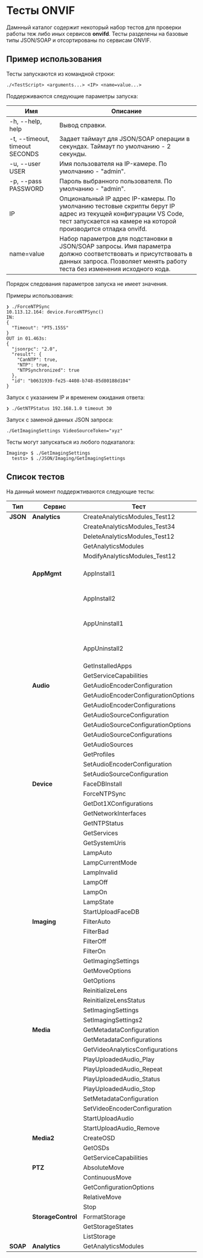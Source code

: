 # Тесты ONVIF

Дамнный каталог содержит некоторый набор тестов для проверки работы теж либо иных сервисов **onvifd**. Тесты разделены на базовые типы JSON/SOAP и отсортированы по сервисам ONVIF.

## Пример использования

Тесты запускаются из командной строки:

```
./<TestScript> <arguments...> <IP> <name=value...>
```

Поддерживаются следующие параметры запуска:

| Имя                            | Описание                                                                                                                                                                                  |
| ------------------------------ | ----------------------------------------------------------------------------------------------------------------------------------------------------------------------------------------- |
| -h, --help, help               | Вывод справки.                                                                                                                                                                            |
| -t, --timeout, timeout SECONDS | Задает таймаут для JSON/SOAP операции в секундах. Таймаут по умолчанию - 2 секунды.                                                                                                       |
| -u, --user USER                | Имя пользователя на IP-камере. По умолчанию - "admin".                                                                                                                                    |
| -p, --pass PASSWORD            | Пароль выбранного пользователя. По умолчанию - "admin".                                                                                                                                   |
| IP                             | Опциональный IP адрес IP-камеры. По умолчанию тестовые скрипты берут IP адрес из текущей конфигурации VS Code, тест запускается на камере на которой производится отладка onvifd.         |
| name=value                     | Набор параметров для подстановки в JSON/SOAP запросы. Имя параметра должно соответствовать и присутствовать в данных запроса. Позволяет менять работу теста без изменения исходного кода. |

Порядок следования параметров запуска не имеет значения.

Примеры использования:

```
❯ ./ForceNTPSync
10.113.12.164: device.ForceNTPSync()
IN:
{
  "Timeout": "PT5.155S"
}
OUT in 01.463s:
{
  "jsonrpc": "2.0",
  "result": {
    "CanNTP": true,
    "NTP": true,
    "NTPSynchronized": true
  },
  "id": "b0631939-fe25-4408-b748-85d80188d104"
}
```

Запуск с указанием IP и временем ожидания ответа:

```
❯ ./GetNTPStatus 192.168.1.0 timeout 30
```

Запуск с заменой данных JSON запроса:

```
./GetImagingSettings VideoSourceToken="xyz"
```

Тесты могут запускаться из любого подкаталога:

```
Imaging> $ ./GetImagingSettings
  tests> $ ./JSON/Imaging/GetImagingSettings
```

## Список тестов

На данный момент поддержтиваются следующие тесты:

| Тип      | Сервис             | Тест                                | Описание                                   |
| -------- | ------------------ | ----------------------------------- | ------------------------------------------ |
| **JSON** | **Analytics**      | CreateAnalyticsModules_Test12       |                                            |
|          |                    | CreateAnalyticsModules_Test34       |                                            |
|          |                    | DeleteAnalyticsModules_Test12       |                                            |
|          |                    | GetAnalyticsModules                 |                                            |
|          |                    | ModifyAnalyticsModules_Test12       |                                            |
|          | **AppMgmt**        | AppInstall1                         | Установка приложения "somefacedetector".   |
|          |                    | AppInstall2                         | Установка приложения "somemotiondetector". |
|          |                    | AppUninstall1                       | Удалуние приложения "somefacedetector".    |
|          |                    | AppUninstall2                       | Удаление приложения "somemotiondetector".  |
|          |                    | GetInstalledApps                    |                                            |
|          |                    | GetServiceCapabilities              |                                            |
|          | **Audio**          | GetAudioEncoderConfiguration        |                                            |
|          |                    | GetAudioEncoderConfigurationOptions |                                            |
|          |                    | GetAudioEncoderConfigurations       |                                            |
|          |                    | GetAudioSourceConfiguration         |                                            |
|          |                    | GetAudioSourceConfigurationOptions  |                                            |
|          |                    | GetAudioSourceConfigurations        |                                            |
|          |                    | GetAudioSources                     |                                            |
|          |                    | GetProfiles                         |                                            |
|          |                    | SetAudioEncoderConfiguration        |                                            |
|          |                    | SetAudioSourceConfiguration         |                                            |
|          | **Device**         | FaceDBInstall                       |                                            |
|          |                    | ForceNTPSync                        |                                            |
|          |                    | GetDot1XConfigurations              |                                            |
|          |                    | GetNetworkInterfaces                |                                            |
|          |                    | GetNTPStatus                        |                                            |
|          |                    | GetServices                         |                                            |
|          |                    | GetSystemUris                       |                                            |
|          |                    | LampAuto                            |                                            |
|          |                    | LampCurrentMode                     |                                            |
|          |                    | LampInvalid                         |                                            |
|          |                    | LampOff                             |                                            |
|          |                    | LampOn                              |                                            |
|          |                    | LampState                           |                                            |
|          |                    | StartUploadFaceDB                   |                                            |
|          | **Imaging**        | FilterAuto                          |                                            |
|          |                    | FilterBad                           |                                            |
|          |                    | FilterOff                           |                                            |
|          |                    | FilterOn                            |                                            |
|          |                    | GetImagingSettings                  |                                            |
|          |                    | GetMoveOptions                      |                                            |
|          |                    | GetOptions                          |                                            |
|          |                    | ReinitializeLens                    |                                            |
|          |                    | ReinitializeLensStatus              |                                            |
|          |                    | SetImagingSettings                  |                                            |
|          |                    | SetImagingSettings2                 |                                            |
|          | **Media**          | GetMetadataConfiguration            |                                            |
|          |                    | GetMetadataConfigurations           |                                            |
|          |                    | GetVideoAnalyticsConfigurations     |                                            |
|          |                    | PlayUploadedAudio_Play              |                                            |
|          |                    | PlayUploadedAudio_Repeat            |                                            |
|          |                    | PlayUploadedAudio_Status            |                                            |
|          |                    | PlayUploadedAudio_Stop              |                                            |
|          |                    | SetMetadataConfiguration            |                                            |
|          |                    | SetVideoEncoderConfiguration        |                                            |
|          |                    | StartUploadAudio                    |                                            |
|          |                    | StartUploadAudio_Remove             |                                            |
|          | **Media2**         | CreateOSD                           |                                            |
|          |                    | GetOSDs                             |                                            |
|          |                    | GetServiceCapabilities              |                                            |
|          | **PTZ**            | AbsoluteMove                        |                                            |
|          |                    | ContinuousMove                      |                                            |
|          |                    | GetConfigurationOptions             |                                            |
|          |                    | RelativeMove                        |                                            |
|          |                    | Stop                                |                                            |
|          | **StorageControl** | FormatStorage                       |                                            |
|          |                    | GetStorageStates                    |                                            |
|          |                    | ListStorage                         |                                            |
| **SOAP** | **Analytics**      | GetAnalyticsModules                 | В разработке.                              |
